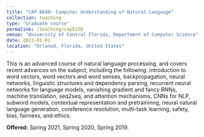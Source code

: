 ```yaml
---
title: "CAP 6640: Computer Understanding of Natural Language"
collection: teaching
type: "Graduate course"
permalink: /teaching/cap5150
venue: "University of Central Florida, Department of Computer Science"
date: 2023-01-01
location: "Orlanod, Florida, United States"
---
```


This is an advanced course of natural language processing, and covers recent advances on the subject, including the following: introduction to word vectors, word vectors and word senses, backpropagation, neural networks, linguistic structures and dependency parsing, recurrent neural networks for language models, vanishing gradient and fancy RNNs, machine translation, seq2seq, and attention mechanisms, CNNs for NLP, subword models, contextual representation and pretraininng, neural natural language generation, coreference resolution, multi-task learning, safety, bias, fairness, and ethics. 

**Offered:** Spring 2021, Spring 2020, Spring 2019.

